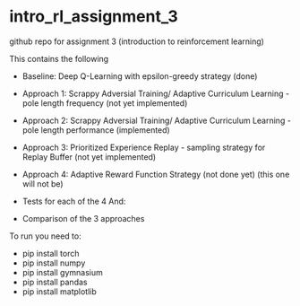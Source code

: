 # intro_rl_assignment_3
github repo for assignment 3 (introduction to reinforcement learning)

This contains the following

- Baseline:   Deep Q-Learning with epsilon-greedy strategy (done)
- Approach 1: Scrappy Adversial Training/ Adaptive Curriculum Learning - pole length frequency (not yet implemented)
- Approach 2: Scrappy Adversial Training/ Adaptive Curriculum Learning - pole length performance (implemented)
- Approach 3: Prioritized Experience Replay - sampling strategy for Replay Buffer (not yet implemented)
- Approach 4: Adaptive Reward Function Strategy (not done yet) (this one will not be)

- Tests for each of the 4 
And: 
- Comparison of the 3 approaches

To run you need to:
- pip install torch
- pip install numpy
- pip install gymnasium
- pip install pandas
- pip install matplotlib 
